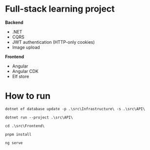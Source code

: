 # Full-stack learning project

**Backend**

- .NET
- CQRS
- JWT authentication (HTTP-only cookies)
- Image upload

**Frontend**

- Angular
- Angular CDK
- Elf store

# How to run

```
dotnet ef database update -p .\src\Infrastructure\ -s .\src\API\
```

```
dotnet run --project .\src\API\
```

```
cd .\src\Frontend\
```

```
pnpm install
```

```
ng serve
```
